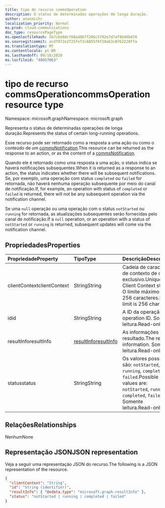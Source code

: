 ```yaml
---
title: tipo de recurso commsOperation
description: O status de determinadas operações de longa duração.
author: ananmishr
localization_priority: Normal
ms.prod: cloud-communications
doc_type: resourcePageType
ms.openlocfilehash: 5b7c6e8dcf68ad867f206c5702e7d7af9b48b470
ms.sourcegitcommit: acdf972e2f25fef2c6855f6f28a63c0762228ffa
ms.translationtype: MT
ms.contentlocale: pt-BR
ms.lasthandoff: 09/18/2020
ms.locfileid: "48057063"
---
```

# <a name="commsoperation-resource-type"></a><span data-ttu-id="a1634-103">tipo de recurso commsOperation</span><span class="sxs-lookup"><span data-stu-id="a1634-103">commsOperation resource type</span></span>

<span data-ttu-id="a1634-104">Namespace: microsoft.graph</span><span class="sxs-lookup"><span data-stu-id="a1634-104">Namespace: microsoft.graph</span></span>

<span data-ttu-id="a1634-105">Representa o status de determinadas operações de longa duração.</span><span class="sxs-lookup"><span data-stu-id="a1634-105">Represents the status of certain long-running operations.</span></span>

<span data-ttu-id="a1634-106">Esse recurso pode ser retornado como a resposta a uma ação ou como o conteúdo de um [commsNotification](commsNotification.md).</span><span class="sxs-lookup"><span data-stu-id="a1634-106">This resource can be returned as the response to an action, or as the content of a [commsNotification](commsNotification.md).</span></span>  

<span data-ttu-id="a1634-107">Quando ele é retornado como uma resposta a uma ação, o status indica se haverá notificações subsequentes.</span><span class="sxs-lookup"><span data-stu-id="a1634-107">When it is returned as a response to an action, the status indicates whether there will be subsequent notifications.</span></span> <span data-ttu-id="a1634-108">Se, por exemplo, uma operação com status `completed` ou `failed` for retornada, não haverá nenhuma operação subsequente por meio do canal de notificação.</span><span class="sxs-lookup"><span data-stu-id="a1634-108">If, for example, an operation with status of `completed` or `failed` is returned,  there will not be any subsequent operation via the notification channel.</span></span> 

<span data-ttu-id="a1634-109">Se uma `null` operação ou uma operação com o status `notStarted` ou `running` for retornada, as atualizações subsequentes serão fornecidas pelo canal de notificação.</span><span class="sxs-lookup"><span data-stu-id="a1634-109">If a `null` operation, or an operation with a status of `notStarted` or `running` is returned, subsequent updates will come via the notification channel.</span></span>

## <a name="properties"></a><span data-ttu-id="a1634-110">Propriedades</span><span class="sxs-lookup"><span data-stu-id="a1634-110">Properties</span></span>

| <span data-ttu-id="a1634-111">Propriedade</span><span class="sxs-lookup"><span data-stu-id="a1634-111">Property</span></span>           | <span data-ttu-id="a1634-112">Tipo</span><span class="sxs-lookup"><span data-stu-id="a1634-112">Type</span></span>                        | <span data-ttu-id="a1634-113">Descrição</span><span class="sxs-lookup"><span data-stu-id="a1634-113">Description</span></span>                                                                     |
| :----------------- | :-------------------------- | :-------------------------------------------------------------------------------|
| <span data-ttu-id="a1634-114">clientContext</span><span class="sxs-lookup"><span data-stu-id="a1634-114">clientContext</span></span>      | <span data-ttu-id="a1634-115">String</span><span class="sxs-lookup"><span data-stu-id="a1634-115">String</span></span>                      | <span data-ttu-id="a1634-116">Cadeia de caracteres de contexto de cliente exclusivo.</span><span class="sxs-lookup"><span data-stu-id="a1634-116">Unique Client Context string.</span></span> <span data-ttu-id="a1634-117">O limite máximo é de 256 caracteres.</span><span class="sxs-lookup"><span data-stu-id="a1634-117">Max limit is 256 chars.</span></span>                           |
| <span data-ttu-id="a1634-118">id</span><span class="sxs-lookup"><span data-stu-id="a1634-118">id</span></span>                 | <span data-ttu-id="a1634-119">String</span><span class="sxs-lookup"><span data-stu-id="a1634-119">String</span></span>                      | <span data-ttu-id="a1634-120">A ID da operação.</span><span class="sxs-lookup"><span data-stu-id="a1634-120">The operation ID.</span></span> <span data-ttu-id="a1634-121">Somente leitura.</span><span class="sxs-lookup"><span data-stu-id="a1634-121">Read-only.</span></span>                                                    |
| <span data-ttu-id="a1634-122">resultInfo</span><span class="sxs-lookup"><span data-stu-id="a1634-122">resultInfo</span></span>         | [<span data-ttu-id="a1634-123">resultInfo</span><span class="sxs-lookup"><span data-stu-id="a1634-123">resultInfo</span></span>](resultinfo.md) | <span data-ttu-id="a1634-124">As informações de resultado.</span><span class="sxs-lookup"><span data-stu-id="a1634-124">The result information.</span></span> <span data-ttu-id="a1634-125">Somente leitura.</span><span class="sxs-lookup"><span data-stu-id="a1634-125">Read-only.</span></span>                                              |
| <span data-ttu-id="a1634-126">status</span><span class="sxs-lookup"><span data-stu-id="a1634-126">status</span></span>             | <span data-ttu-id="a1634-127">String</span><span class="sxs-lookup"><span data-stu-id="a1634-127">String</span></span>                      | <span data-ttu-id="a1634-128">Os valores possíveis são: `notStarted`, `running`, `completed`, `failed`.</span><span class="sxs-lookup"><span data-stu-id="a1634-128">Possible values are: `notStarted`, `running`, `completed`, `failed`.</span></span> <span data-ttu-id="a1634-129">Somente leitura.</span><span class="sxs-lookup"><span data-stu-id="a1634-129">Read-only.</span></span> |

## <a name="relationships"></a><span data-ttu-id="a1634-130">Relações</span><span class="sxs-lookup"><span data-stu-id="a1634-130">Relationships</span></span>
<span data-ttu-id="a1634-131">Nenhum</span><span class="sxs-lookup"><span data-stu-id="a1634-131">None</span></span>

## <a name="json-representation"></a><span data-ttu-id="a1634-132">Representação JSON</span><span class="sxs-lookup"><span data-stu-id="a1634-132">JSON representation</span></span>

<span data-ttu-id="a1634-133">Veja a seguir uma representação JSON do recurso.</span><span class="sxs-lookup"><span data-stu-id="a1634-133">The following is a JSON representation of the resource.</span></span>

<!-- {
  "blockType": "resource",
  "optionalProperties": [

  ],
  "@odata.type": "microsoft.graph.commsOperation"
}-->
```json
{
  "clientContext": "String",
  "id": "String (identifier)",
  "resultInfo": { "@odata.type": "microsoft.graph.resultInfo" },
  "status": "notStarted | running | completed | failed"
}
```

<!-- uuid: 8fcb5dbc-d5aa-4681-8e31-b001d5168d79
2015-10-25 14:57:30 UTC -->
<!--
{
  "type": "#page.annotation",
  "description": "commsOperation resource",
  "keywords": "",
  "section": "documentation",
  "tocPath": "",
  "suppressions": []
}
-->

